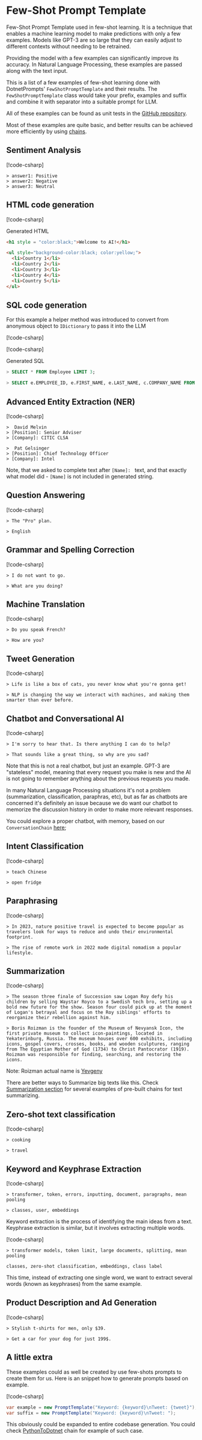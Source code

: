 ﻿# Few-Shot Prompt Template 

Few-Shot Prompt Template  used in few-shot learning. It is a technique that enables a machine learning model to make predictions with only a few examples. 
Models like GPT-3 are so large that they can easily adjust to different contexts without needing to be retrained.

Providing the model with a few examples can significantly improve its accuracy. 
In Natural Language Processing, these examples are passed along with the text input.

This is a list of a few examples of few-shot learning done with DotnetPrompts' `FewShotPromptTemplate` and their results. 
The `FewShotPromptTemplate` class would take your prefix, examples and suffix and combine it with separator into a suitable prompt for LLM.

All of these examples can be found as unit tests in the [GitHub repository](). 

Most of these examples are quite basic, and better results can be achieved more efficiently by using [chains]().

## Sentiment Analysis 

[!code-csharp[](../../../DotnetPrompt.Tests.Examples/Chains/FewShotModelExamples.cs#Example_ModelChainFewShotPromptTemplate_SentimentAnalysis)]

```text
> answer1: Positive
> answer2: Negative
> answer3: Neutral
```

## HTML code generation

[!code-csharp[](../../../DotnetPrompt.Tests.Examples/Chains/FewShotModelExamples.cs#Example_ModelChainFewShotPromptTemplate_HTMLGeneration)]

Generated HTML

```html
<h1 style = "color:black;">Welcome to AI!</h1>
```
```html
<ul style="background-color:black; color:yellow;">
  <li>Country 1</li>
  <li>Country 2</li>
  <li>Country 3</li>
  <li>Country 4</li>
  <li>Country 5</li>
</ul>
```

## SQL code generation

For this example a helper method was introduced to convert from anonymous object to `IDictionary` to pass it into the LLM

[!code-csharp[](../../../DotnetPrompt.Tests.Examples/Chains/FewShotModelExamples.cs#Example_ModelChainFewShotPromptTemplate_SQLGeneration)]

[!code-csharp[](../../../DotnetPrompt.Tests.Examples/Chains/FewShotModelExamples.cs#Example_ObjectExtension)]

Generated SQL

```sql
> SELECT * FROM Employee LIMIT 3;
```

```sql
> SELECT e.EMPLOYEE_ID, e.FIRST_NAME, e.LAST_NAME, c.COMPANY_NAME FROM Employee e INNER JOIN Company c ON e.COMPANY = c.COMPANY_NAME;
```

## Advanced Entity Extraction (NER)

[!code-csharp[](../../../DotnetPrompt.Tests.Examples/Chains/FewShotModelExamples.cs#Example_ModelChainFewShotPromptTemplate_NERGeneration)]

```text
>  David Melvin
> [Position]: Senior Adviser
> [Company]: CITIC CLSA

```

```text
>  Pat Gelsinger
> [Position]: Chief Technology Officer
> [Company]: Intel
```

Note, that we asked to complete text after `[Name]: ` text, and that exactly what model did - `[Name]` is not included in generated string.

## Question Answering

[!code-csharp[](../../../DotnetPrompt.Tests.Examples/Chains/FewShotModelExamples.cs#Example_ModelChainFewShotPromptTemplate_QuestionAnswering)]

```text
> The "Pro" plan.
```
```text
> English
```

## Grammar and Spelling Correction

[!code-csharp[](../../../DotnetPrompt.Tests.Examples/Chains/FewShotModelExamples.cs#Example_ModelChainFewShotPromptTemplate_GrammarCorrection)]

```text
> I do not want to go.
```
```text
> What are you doing?
```

## Machine Translation

[!code-csharp[](../../../DotnetPrompt.Tests.Examples/Chains/FewShotModelExamples.cs#Example_ModelChainFewShotPromptTemplate_MachineTranslation)]

```text
> Do you speak French?
```
```text
> How are you?
```

## Tweet Generation

[!code-csharp[](../../../DotnetPrompt.Tests.Examples/Chains/FewShotModelExamples.cs#Example_ModelChainFewShotPromptTemplate_TweetGeneration)]

```text
> Life is like a box of cats, you never know what you're gonna get! 
```
```text
> NLP is changing the way we interact with machines, and making them smarter than ever before.
```

## Chatbot and Conversational AI

[!code-csharp[](../../../DotnetPrompt.Tests.Examples/Chains/FewShotModelExamples.cs#Example_ModelChainFewShotPromptTemplate_Chatbot)]

```text
> I'm sorry to hear that. Is there anything I can do to help?
```
```text
> That sounds like a great thing, so why are you sad?
```

Note that this is not a real chatbot, but just an example. GPT-3 are "stateless" model, meaning that every request you make is new and the AI is not 
going to remember anything about the previous requests you made.

In many Natural Language Processing situations it's not a problem (summarization, classification, paraphras, etc), 
but as far as chatbots are concerned it's definitely an issue because we do want our chatbot to memorize the discussion history in order to make more relevant responses.

You could explore a proper chatbot, with memory, based on our `ConversationChain` [here]();

## Intent Classification

[!code-csharp[](../../../DotnetPrompt.Tests.Examples/Chains/FewShotModelExamples.cs#Example_ModelChainFewShotPromptTemplate_IntentClassification)]

```text
> teach Chinese
```
```text
> open fridge
```

## Paraphrasing

[!code-csharp[](../../../DotnetPrompt.Tests.Examples/Chains/FewShotModelExamples.cs#Example_ModelChainFewShotPromptTemplate_Paraphrasing)]

```text
> In 2023, nature positive travel is expected to become popular as travelers look for ways to reduce and undo their environmental footprint.
```
```text
> The rise of remote work in 2022 made digital nomadism a popular lifestyle.
```

## Summarization

[!code-csharp[](../../../DotnetPrompt.Tests.Examples/Chains/FewShotModelExamples.cs#Example_ModelChainFewShotPromptTemplate_Summarization)]

```text
> The season three finale of Succession saw Logan Roy defy his children by selling Waystar Royco to a Swedish tech bro, setting up a bold new future for the show. Season four could pick up at the moment of Logan's betrayal and focus on the Roy siblings' efforts to reorganize their rebellion against him.
```
```text
> Boris Roizman is the founder of the Museum of Nevyansk Icon, the first private museum to collect icon-paintings, located in Yekaterinburg, Russia. The museum houses over 600 exhibits, including icons, gospel covers, crosses, books, and wooden sculptures, ranging from The Egyptian Mother of God (1734) to Christ Pantocrator (1919). Roizman was responsible for finding, searching, and restoring the icons.
```
Note: Roizman actual name is [Yevgeny](https://en.wikipedia.org/wiki/Yevgeny_Roizman)


There are better ways to Summarize big texts like this. Check [Summarization section]() for several examples of pre-built chains for text summarizing.

## Zero-shot text classification

[!code-csharp[](../../../DotnetPrompt.Tests.Examples/Chains/FewShotModelExamples.cs#Example_ModelChainFewShotPromptTemplate_TextClassification)]

```text
> cooking
```
```text
> travel
```

## Keyword and Keyphrase Extraction

[!code-csharp[](../../../DotnetPrompt.Tests.Examples/Chains/FewShotModelExamples.cs#Example_ModelChainFewShotPromptTemplate_KeywordExtraction)]

```text
> transformer, token, errors, inputting, document, paragraphs, mean pooling
```
```text
> classes, user, embeddings
```

Keyword extraction is the process of identifying the main ideas from a text. Keyphrase extraction is similar, but it involves extracting multiple words.

[!code-csharp[](../../../DotnetPrompt.Tests.Examples/Chains/FewShotModelExamples.cs#Example_ModelChainFewShotPromptTemplate_KeyphraseExtraction)]

```text
> transformer models, token limit, large documents, splitting, mean pooling
```
```text
classes, zero-shot classification, embeddings, class label
```

This time, instead of extracting one single word, we want to extract several words (known as keyphrases) from the same example.

## Product Description and Ad Generation

[!code-csharp[](../../../DotnetPrompt.Tests.Examples/Chains/FewShotModelExamples.cs#Example_ModelChainFewShotPromptTemplate_AdGeneration)]

```text
> Stylish t-shirts for men, only $39.
```
```text
> Get a car for your dog for just 199$.
```

## A little extra

These examples could as well be created by use few-shots prompts to create them for us. Here is an snippet how to generate prompts based on example.

[!code-csharp[](../../../DotnetPrompt.Tests.Examples/Chains/FewShotModelExamples.cs#Example_ModelChainFewShotPromptTemplate_PromptGeneration)]

```csharp
var example = new PromptTemplate("Keyword: {keyword}\nTweet: {tweet}");
var suffix = new PromptTemplate("Keyword: {keyword}\nTweet: ");
```

This obviously could be expanded to entire codebase generation. You could check [PythonToDotnet]() chain for example of such case.